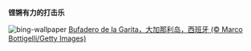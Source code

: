 
**铿锵有力的打击乐**

![bing-wallpaper](https://www.bing.com/th?id=OHR.RegataSanGines_ZH-CN0807566522_1920x1080.jpg)
[Bufadero de la Garita，大加那利岛，西班牙 (© Marco Bottigelli/Getty Images)](https://www.bing.com/search?q=%E5%A4%A7%E5%8A%A0%E9%82%A3%E5%88%A9%E5%B2%9B&amp;form=hpcapt&amp;mkt=zh-cn)
  